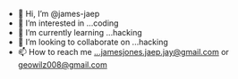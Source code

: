 - 👋 Hi, I’m @james-jaep
- 👀 I’m interested in ...coding
- 🌱 I’m currently learning ...hacking
- 💞️ I’m looking to collaborate on ...hacking
- 📫 How to reach me ...jamesjones.jaep.jay@gmail.com or geowilz008@gmail.com 

<!---
james-jaep/james-jaep is a ✨ special ✨ repository because its `README.md` (this file) appears on your GitHub profile.
You can click the Preview link to take a look at your changes.
--->
